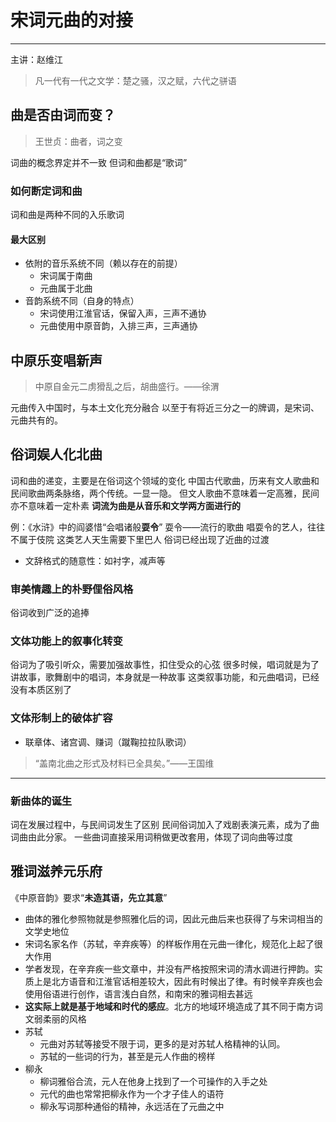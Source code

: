 # 宋词元曲的对接

---
主讲：赵维江

> 凡一代有一代之文学：楚之骚，汉之赋，六代之骈语

## 曲是否由词而变？
> 王世贞：曲者，词之变

词曲的概念界定并不一致
但词和曲都是“歌词”

### 如何断定词和曲

词和曲是两种不同的入乐歌词

#### 最大区别
* 依附的音乐系统不同（赖以存在的前提）
  * 宋词属于南曲
  * 元曲属于北曲
* 音韵系统不同（自身的特点）
  * 宋词使用江淮官话，保留入声，三声不通协
  * 元曲使用中原音韵，入排三声，三声通协

## 中原乐变唱新声

> 中原自金元二虏猾乱之后，胡曲盛行。——徐渭

元曲传入中国时，与本土文化充分融合
以至于有将近三分之一的牌调，是宋词、元曲共有的。

## 俗词娱人化北曲

词和曲的递变，主要是在俗词这个领域的变化
中国古代歌曲，历来有文人歌曲和民间歌曲两条脉络，两个传统。一显一隐。
但文人歌曲不意味着一定高雅，民间亦不意味着一定朴素
**词流为曲是从音乐和文学两方面进行的**

例：《水浒》中的阎婆惜“会唱诸般**耍令**”
耍令——流行的歌曲
唱耍令的艺人，往往不属于伎院
这类艺人天生需要下里巴人
俗词已经出现了近曲的过渡
* 文辞格式的随意性：如衬字，减声等

### 审美情趣上的朴野俚俗风格

俗词收到广泛的追捧

### 文体功能上的叙事化转变

俗词为了吸引听众，需要加强故事性，扣住受众的心弦
很多时候，唱词就是为了讲故事，歌舞剧中的唱词，本身就是一种故事
这类叙事功能，和元曲唱词，已经没有本质区别了

### 文体形制上的破体扩容
* 联章体、诸宫调、赚词（蹴鞠拉拉队歌词）
> “盖南北曲之形式及材料已全具矣。”——王国维

---

### 新曲体的诞生

词在发展过程中，与民间词发生了区别
民间俗词加入了戏剧表演元素，成为了曲
词曲由此分家。
一些曲词直接采用词稍做更改套用，体现了词向曲等过度

## 雅词滋养元乐府

《中原音韵》要求“**未造其语，先立其意**”
* 曲体的雅化参照物就是参照雅化后的词，因此元曲后来也获得了与宋词相当的文学史地位
* 宋词名家名作（苏轼，辛弃疾等）的样板作用在元曲一律化，规范化上起了很大作用
* 学者发现，在辛弃疾一些文章中，并没有严格按照宋词的清水调进行押韵。实质上是北方语音和江淮官话相差较大，因此有时候出了律。有时候辛弃疾也会使用俗语进行创作，语言浅白自然，和南宋的雅词相去甚远
* **这实际上就是基于地域和时代的感应**。北方的地域环境造成了其不同于南方词文弱柔丽的风格
* 苏轼
  * 元曲对苏轼等接受不限于词，更多的是对苏轼人格精神的认同。
  * 苏轼的一些词的行为，甚至是元人作曲的榜样
* 柳永
  * 柳词雅俗合流，元人在他身上找到了一个可操作的入手之处
  * 元代的曲也常常把柳永作为一个才子佳人的语符
  * 柳永写词那种通俗的精神，永远活在了元曲之中

